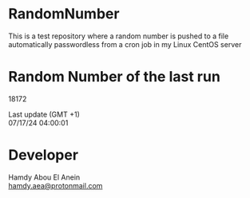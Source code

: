 # RandomNumber    
This is a test repository where a random number is pushed to a file automatically passwordless from a cron job in my Linux CentOS server    
# Random Number of the last run   
18172
      
Last update (GMT +1)    
07/17/24 04:00:01
# Developer    
Hamdy Abou El Anein   
hamdy.aea@protonmail.com
